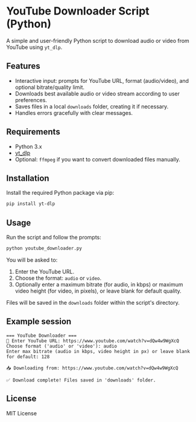# YouTube Downloader Script (Python)

A simple and user-friendly Python script to download audio or video from YouTube using `yt_dlp`.

## Features
- Interactive input: prompts for YouTube URL, format (audio/video), and optional bitrate/quality limit.
- Downloads best available audio or video stream according to user preferences.
- Saves files in a local `downloads` folder, creating it if necessary.
- Handles errors gracefully with clear messages.

## Requirements
- Python 3.x
- [yt_dlp](https://github.com/yt-dlp/yt-dlp)
- Optional: `ffmpeg` if you want to convert downloaded files manually.

## Installation
Install the required Python package via pip:

```bash
pip install yt-dlp
````

## Usage

Run the script and follow the prompts:

```bash
python youtube_downloader.py
```

You will be asked to:

1. Enter the YouTube URL.
2. Choose the format: `audio` or `video`.
3. Optionally enter a maximum bitrate (for audio, in kbps) or maximum video height (for video, in pixels), or leave blank for default quality.

Files will be saved in the `downloads` folder within the script's directory.

## Example session

```
=== YouTube Downloader ===
🔗 Enter YouTube URL: https://www.youtube.com/watch?v=dQw4w9WgXcQ
Choose format ('audio' or 'video'): audio
Enter max bitrate (audio in kbps, video height in px) or leave blank for default: 128

📥 Downloading from: https://www.youtube.com/watch?v=dQw4w9WgXcQ

✅ Download complete! Files saved in 'downloads' folder.
```

## License

MIT License
